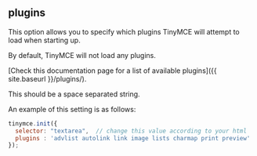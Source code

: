 ## plugins

This option allows you to specify which plugins TinyMCE will attempt to load when starting up.

By default, TinyMCE will not load any plugins.

[Check this documentation page for a list of available plugins]({{ site.baseurl }}/plugins/).

This should be a space separated string.

An example of this setting is as follows:

```js
tinymce.init({
  selector: "textarea",  // change this value according to your html
  plugins : 'advlist autolink link image lists charmap print preview'
});
```
